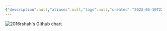 ```yaml
---
{"description":null,"aliases":null,"tags":null,"created":"2023-05-10T22:26:53","updated":"2023-07-15T21:33:04","title":"github chart","dg-publish":true,"permalink":"/docs/github chart/","dgPassFrontmatter":true}
---
```


<img src="http://ghchart.rshah.org/ChoiWheatley" alt="2016rshah's Github chart" />
